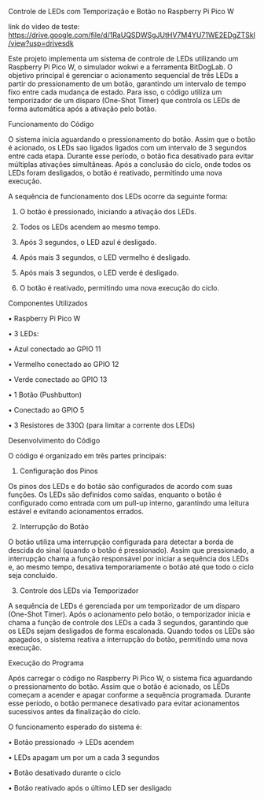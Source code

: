 Controle de LEDs com Temporização e Botão no Raspberry Pi Pico W

link do video de teste: https://drive.google.com/file/d/1RaUQSDWSgJUtHV7M4YU71WE2EDgZTSkI/view?usp=drivesdk

Este projeto implementa um sistema de controle de LEDs utilizando um Raspberry Pi Pico W, o simulador wokwi e a ferramenta BitDogLab. O objetivo principal é gerenciar o acionamento sequencial de três LEDs a partir do pressionamento de um botão, garantindo um intervalo de tempo fixo entre cada mudança de estado. Para isso, o código utiliza um temporizador de um disparo (One-Shot Timer) que controla os LEDs de forma automática após a ativação pelo botão.

Funcionamento do Código

O sistema inicia aguardando o pressionamento do botão. Assim que o botão é acionado, os LEDs sao ligados ligados com um intervalo de 3 segundos entre cada etapa. Durante esse período, o botão fica desativado para evitar múltiplas ativações simultâneas. Após a conclusão do ciclo, onde todos os LEDs foram desligados, o botão é reativado, permitindo uma nova execução.

A sequência de funcionamento dos LEDs ocorre da seguinte forma:
	
 1.	O botão é pressionado, iniciando a ativação dos LEDs.
	
 2.	Todos os LEDs acendem ao mesmo tempo.

 3.	Após 3 segundos, o LED azul é desligado.

 4.	Após mais 3 segundos, o LED vermelho é desligado.

 5.	Após mais 3 segundos, o LED verde é desligado.

 6.	O botão é reativado, permitindo uma nova execução do ciclo.


Componentes Utilizados

 •	Raspberry Pi Pico W

 •	3 LEDs:

 •	Azul conectado ao GPIO 11

 •	Vermelho conectado ao GPIO 12
	
 •	Verde conectado ao GPIO 13
	
 •	1 Botão (Pushbutton)

 •	Conectado ao GPIO 5

 •	3 Resistores de 330Ω (para limitar a corrente dos LEDs)


Desenvolvimento do Código

O código é organizado em três partes principais:

1. Configuração dos Pinos

Os pinos dos LEDs e do botão são configurados de acordo com suas funções. Os LEDs são definidos como saídas, enquanto o botão é configurado como entrada com um pull-up interno, garantindo uma leitura estável e evitando acionamentos errados.

2. Interrupção do Botão

O botão utiliza uma interrupção configurada para detectar a borda de descida do sinal (quando o botão é pressionado). Assim que pressionado, a interrupção chama a função responsável por iniciar a sequência dos LEDs e, ao mesmo tempo, desativa temporariamente o botão até que todo o ciclo seja concluído.

3. Controle dos LEDs via Temporizador

A sequência de LEDs é gerenciada por um temporizador de um disparo (One-Shot Timer). Após o acionamento pelo botão, o temporizador inicia e chama a função de controle dos LEDs a cada 3 segundos, garantindo que os LEDs sejam desligados de forma escalonada. Quando todos os LEDs são apagados, o sistema reativa a interrupção do botão, permitindo uma nova execução.

Execução do Programa

Após carregar o código no Raspberry Pi Pico W, o sistema fica aguardando o pressionamento do botão. Assim que o botão é acionado, os LEDs começam a acender e apagar conforme a sequência programada. Durante esse período, o botão permanece desativado para evitar acionamentos sucessivos antes da finalização do ciclo.

O funcionamento esperado do sistema é:
	
 •	Botão pressionado → LEDs acendem 

 •	LEDs apagam um por um a cada 3 segundos
	
 •	Botão desativado durante o ciclo
	
 •	Botão reativado após o último LED ser desligado

